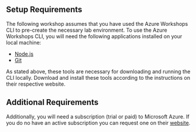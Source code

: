 ## Setup Requirements
The following workshop assumes that you have used the Azure Workshops CLI to pre-create the necessary lab environment. To use the Azure Workshops CLI, you will need the following applications installed on your local machine:
  * [Node.js](https://nodejs.org/)
  * [Git](https://git-scm.com/downloads)

As stated above, these tools are necessary for downloading and running the CLI locally. Download and install these tools according to the instructions on their respective website.

## Additional Requirements
Additionally, you will need a subscription (trial or paid) to Microsoft Azure.  If you do no have an active subscription you can request one on their [website](https://azure.microsoft.com/en-us/free/).